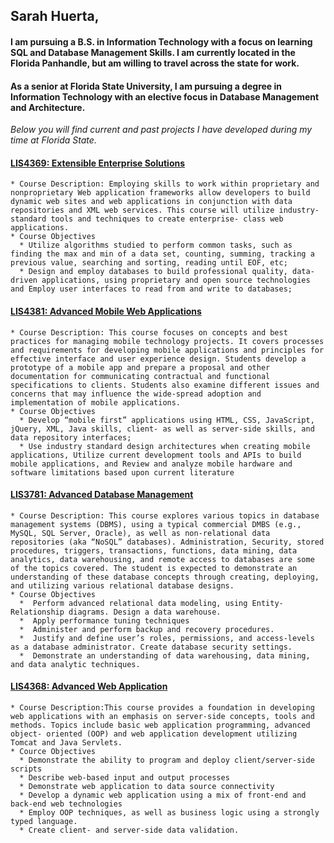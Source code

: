 

## Sarah Huerta,

#### I am pursuing a B.S. in Information Technology with a focus on learning SQL and Database Management Skills. I am currently located in the Florida Panhandle, but am willing to travel across the state for work.

#### As a senior at Florida State University, I am pursuing a degree in Information Technology with an elective focus in Database Management and Architecture.

*Below you will find current and past projects I have developed during my time at Florida State.*

#### [LIS4369: Extensible Enterprise Solutions](lis4369/README.md)
    * Course Description: Employing skills to work within proprietary and nonproprietary Web application frameworks allow developers to build dynamic web sites and web applications in conjunction with data repositories and XML web services. This course will utilize industry-standard tools and techniques to create enterprise- class web applications.
    * Course Objectives
      * Utilize algorithms studied to perform common tasks, such as finding the max and min of a data set, counting, summing, tracking a previous value, searching and sorting, reading until EOF, etc;
      * Design and employ databases to build professional quality, data-driven applications, using proprietary and open source technologies and Employ user interfaces to read from and write to databases;


#### [LIS4381: Advanced Mobile Web Applications](lis4381/README.md)
    * Course Description: This course focuses on concepts and best practices for managing mobile technology projects. It covers processes and requirements for developing mobile applications and principles for effective interface and user experience design. Students develop a prototype of a mobile app and prepare a proposal and other documentation for communicating contractual and functional specifications to clients. Students also examine different issues and concerns that may influence the wide-spread adoption and implementation of mobile applications.
    * Course Objectives
      * Develop “mobile first” applications using HTML, CSS, JavaScript, jQuery, XML, Java skills, client- as well as server-side skills, and data repository interfaces;
      * Use industry standard design architectures when creating mobile applications, Utilize current development tools and APIs to build mobile applications, and Review and analyze mobile hardware and software limitations based upon current literature

#### [LIS3781: Advanced Database Management ](lis3781/README.md)
    * Course Description: This course explores various topics in database management systems (DBMS), using a typical commercial DMBS (e.g., MySQL, SQL Server, Oracle), as well as non-relational data repositories (aka “NoSQL” databases). Administration, Security, stored procedures, triggers, transactions, functions, data mining, data analytics, data warehousing, and remote access to databases are some of the topics covered. The student is expected to demonstrate an understanding of these database concepts through creating, deploying, and utilizing various relational database designs.
    * Course Objectives
      *  Perform advanced relational data modeling, using Entity-Relationship diagrams. Design a data warehouse.
      *  Apply performance tuning techniques
      *  Administer and perform backup and recovery procedures.
      *  Justify and define user’s roles, permissions, and access-levels as a database administrator. Create database security settings.
      *  Demonstrate an understanding of data warehousing, data mining, and data analytic techniques.

#### [LIS4368: Advanced Web Application](lis4368/README.md)
    * Course Description:This course provides a foundation in developing web applications with an emphasis on server-side concepts, tools and methods. Topics include basic web application programming, advanced object- oriented (OOP) and web application development utilizing Tomcat and Java Servlets.
    * Cource Objectives
      * Demonstrate the ability to program and deploy client/server-side scripts
      * Describe web-based input and output processes
      * Demonstrate web application to data source connectivity
      * Develop a dynamic web application using a mix of front-end and back-end web technologies
      * Employ OOP techniques, as well as business logic using a strongly typed language.
      * Create client- and server-side data validation.

